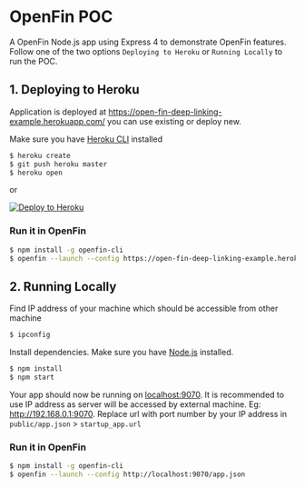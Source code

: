 # OpenFin POC

A OpenFin Node.js app using Express 4 to demonstrate OpenFin features.
Follow one of the two options `Deploying to Heroku` or `Running Locally` to run the POC.

## 1. Deploying to Heroku

Application is deployed at https://open-fin-deep-linking-example.herokuapp.com/ you can use existing or deploy new.

Make sure you have [Heroku CLI](https://cli.heroku.com/) installed

```sh
$ heroku create
$ git push heroku master
$ heroku open
```
or

[![Deploy to Heroku](https://www.herokucdn.com/deploy/button.png)](https://heroku.com/deploy)

### Run it in OpenFin

```sh
$ npm install -g openfin-cli
$ openfin --launch --config https://open-fin-deep-linking-example.herokuapp.com/app.json
```

## 2. Running Locally

Find IP address of your machine which should be accessible from other machine
```sh
$ ipconfig
```

Install dependencies. Make sure you have [Node.js](http://nodejs.org/) installed.
```sh
$ npm install
$ npm start
```

Your app should now be running on [localhost:9070](http://localhost:9070/). It is recommended to use IP address as server will be accessed by external machine. Eg: http://192.168.0.1:9070.
Replace url with port number by your IP address in `public/app.json` > `startup_app.url`

### Run it in OpenFin

```sh
$ npm install -g openfin-cli
$ openfin --launch --config http://localhost:9070/app.json
```
